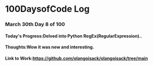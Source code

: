 # 100DaysofCode Log

### March 30th Day  8  of 100
#### Today's Progress:Delved into Python RegEx(RegularExpression)..
#### Thoughts:Wow it was new and interesting.
#### Link to Work:https://github.com/olangoisack/olangoisack/tree/main

